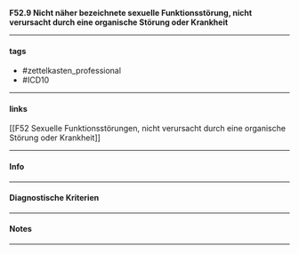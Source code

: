 __F52.9 Nicht näher bezeichnete sexuelle Funktionsstörung, nicht verursacht durch eine organische Störung oder Krankheit__

___________________________________________
#### tags

- #zettelkasten_professional
- #ICD10 
___________________________________________
#### links

[[F52 Sexuelle Funktionsstörungen, nicht verursacht durch eine organische Störung oder Krankheit]]

___________________________________________
#### Info

___________________________________________
#### Diagnostische Kriterien

___________________________________________
#### Notes

___________________________________________

